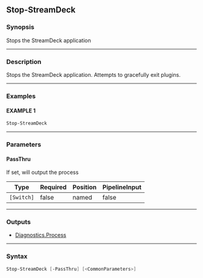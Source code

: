 Stop-StreamDeck
---------------




### Synopsis
Stops the StreamDeck application



---


### Description

Stops the StreamDeck application.  Attempts to gracefully exit plugins.



---


### Examples
#### EXAMPLE 1
```PowerShell
Stop-StreamDeck
```



---


### Parameters
#### **PassThru**

If set, will output the process






|Type      |Required|Position|PipelineInput|
|----------|--------|--------|-------------|
|`[Switch]`|false   |named   |false        |





---


### Outputs
* [Diagnostics.Process](https://learn.microsoft.com/en-us/dotnet/api/System.Diagnostics.Process)






---


### Syntax
```PowerShell
Stop-StreamDeck [-PassThru] [<CommonParameters>]
```

